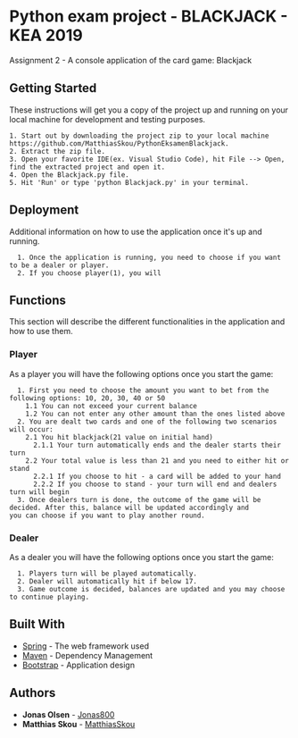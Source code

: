 # Python exam project - BLACKJACK - KEA 2019

Assignment 2 - A console application of the card game: Blackjack

## Getting Started

These instructions will get you a copy of the project up and running on your local machine for development and testing purposes.
  ```
  1. Start out by downloading the project zip to your local machine https://github.com/MatthiasSkou/PythonEksamenBlackjack.
  2. Extract the zip file.
  3. Open your favorite IDE(ex. Visual Studio Code), hit File --> Open, find the extracted project and open it.
  4. Open the Blackjack.py file.
  5. Hit 'Run' or type 'python Blackjack.py' in your terminal.
  ```

## Deployment

Additional information on how to use the application once it's up and running.
```
  1. Once the application is running, you need to choose if you want to be a dealer or player.
  2. If you choose player(1), you will 
```

## Functions

This section will describe the different functionalities in the application and how to use them.

### Player

As a player you will have the following options once you start the game:

```
  1. First you need to choose the amount you want to bet from the following options: 10, 20, 30, 40 or 50
    1.1 You can not exceed your current balance
    1.2 You can not enter any other amount than the ones listed above
  2. You are dealt two cards and one of the following two scenarios will occur:
    2.1 You hit blackjack(21 value on initial hand)
      2.1.1 Your turn automatically ends and the dealer starts their turn
    2.2 Your total value is less than 21 and you need to either hit or stand
      2.2.1 If you choose to hit - a card will be added to your hand
      2.2.2 If you choose to stand - your turn will end and dealers turn will begin
  3. Once dealers turn is done, the outcome of the game will be decided. After this, balance will be updated accordingly and        you can choose if you want to play another round.
```

### Dealer

As a dealer you will have the following options once you start the game:

```
  1. Players turn will be played automatically.
  2. Dealer will automatically hit if below 17.
  3. Game outcome is decided, balances are updated and you may choose to continue playing.
```

## Built With

* [Spring](https://spring.io/) - The web framework used
* [Maven](https://maven.apache.org/) - Dependency Management
* [Bootstrap](https://getbootstrap.com/) - Application design

## Authors

* **Jonas Olsen** - [Jonas800](https://github.com/Jonas800)
* **Matthias Skou** - [MatthiasSkou](https://github.com/MatthiasSkou)
